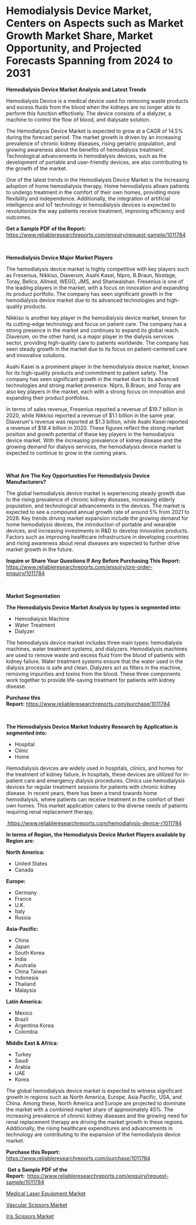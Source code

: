 <p><h1>Hemodialysis Device Market, Centers on Aspects such as Market Growth Market Share, Market Opportunity, and Projected Forecasts Spanning from 2024 to 2031</h1></p><p><strong>Hemodialysis Device Market Analysis and Latest Trends</strong></p>
<p><p>Hemodialysis Device is a medical device used for removing waste products and excess fluids from the blood when the kidneys are no longer able to perform this function effectively. The device consists of a dialyzer, a machine to control the flow of blood, and dialysate solution.</p><p>The Hemodialysis Device Market is expected to grow at a CAGR of 14.5% during the forecast period. The market growth is driven by an increasing prevalence of chronic kidney diseases, rising geriatric population, and growing awareness about the benefits of hemodialysis treatment. Technological advancements in hemodialysis devices, such as the development of portable and user-friendly devices, are also contributing to the growth of the market.</p><p>One of the latest trends in the Hemodialysis Device Market is the increasing adoption of home hemodialysis therapy. Home hemodialysis allows patients to undergo treatment in the comfort of their own homes, providing more flexibility and independence. Additionally, the integration of artificial intelligence and IoT technology in hemodialysis devices is expected to revolutionize the way patients receive treatment, improving efficiency and outcomes.</p></p>
<p><strong>Get a Sample PDF of the Report:&nbsp;</strong> <a href="https://www.reliableresearchreports.com/enquiry/request-sample/1011784">https://www.reliableresearchreports.com/enquiry/request-sample/1011784</a></p>
<p>&nbsp;</p>
<p><strong>Hemodialysis Device Major Market Players</strong></p>
<p><p>The hemodialysis device market is highly competitive with key players such as Fresenius, Nikkiso, Diaverum, Asahi Kasei, Nipro, B.Braun, Nxstage, Toray, Bellco, Allmed, WEGO, JMS, and Shanwaishan. Fresenius is one of the leading players in the market, with a focus on innovation and expanding its product portfolio. The company has seen significant growth in the hemodialysis device market due to its advanced technologies and high-quality products.</p><p>Nikkiso is another key player in the hemodialysis device market, known for its cutting-edge technology and focus on patient care. The company has a strong presence in the market and continues to expand its global reach. Diaverum, on the other hand, is a major player in the dialysis services sector, providing high-quality care to patients worldwide. The company has seen steady growth in the market due to its focus on patient-centered care and innovative solutions.</p><p>Asahi Kasei is a prominent player in the hemodialysis device market, known for its high-quality products and commitment to patient safety. The company has seen significant growth in the market due to its advanced technologies and strong market presence. Nipro, B.Braun, and Toray are also key players in the market, each with a strong focus on innovation and expanding their product portfolios.</p><p>In terms of sales revenue, Fresenius reported a revenue of $19.7 billion in 2020, while Nikkiso reported a revenue of $1.1 billion in the same year. Diaverum's revenue was reported at $1.3 billion, while Asahi Kasei reported a revenue of $18.4 billion in 2020. These figures reflect the strong market position and growth potential of these key players in the hemodialysis device market. With the increasing prevalence of kidney disease and the growing demand for dialysis services, the hemodialysis device market is expected to continue to grow in the coming years.</p></p>
<p>&nbsp;</p>
<p><strong>What Are The Key Opportunities For Hemodialysis Device Manufacturers?</strong></p>
<p><p>The global hemodialysis device market is experiencing steady growth due to the rising prevalence of chronic kidney diseases, increasing elderly population, and technological advancements in the devices. The market is expected to see a compound annual growth rate of around 5% from 2021 to 2026. Key trends driving market expansion include the growing demand for home hemodialysis devices, the introduction of portable and wearable devices, and increasing investments in R&D to develop innovative products. Factors such as improving healthcare infrastructure in developing countries and rising awareness about renal diseases are expected to further drive market growth in the future.</p></p>
<p><strong>Inquire or Share Your Questions If Any Before Purchasing This Report:</strong> <a href="https://www.reliableresearchreports.com/enquiry/pre-order-enquiry/1011784">https://www.reliableresearchreports.com/enquiry/pre-order-enquiry/1011784</a></p>
<p>&nbsp;</p>
<p><strong>Market Segmentation</strong></p>
<p><strong>The Hemodialysis Device Market Analysis by types is segmented into:</strong></p>
<p><ul><li>Hemodialysis Machine</li><li>Water Treatment</li><li>Dialyzer</li></ul></p>
<p><p>The hemodialysis device market includes three main types: hemodialysis machines, water treatment systems, and dialyzers. Hemodialysis machines are used to remove waste and excess fluid from the blood of patients with kidney failure. Water treatment systems ensure that the water used in the dialysis process is safe and clean. Dialyzers act as filters in the machine, removing impurities and toxins from the blood. These three components work together to provide life-saving treatment for patients with kidney disease.</p></p>
<p><strong>Purchase this Report:&nbsp;</strong><a href="https://www.reliableresearchreports.com/purchase/1011784">https://www.reliableresearchreports.com/purchase/1011784</a></p>
<p>&nbsp;</p>
<p><strong>The Hemodialysis Device Market Industry Research by Application is segmented into:</strong></p>
<p><ul><li>Hospital</li><li>Clinic</li><li>Home</li></ul></p>
<p><p>Hemodialysis devices are widely used in hospitals, clinics, and homes for the treatment of kidney failure. In hospitals, these devices are utilized for in-patient care and emergency dialysis procedures. Clinics use hemodialysis devices for regular treatment sessions for patients with chronic kidney disease. In recent years, there has been a trend towards home hemodialysis, where patients can receive treatment in the comfort of their own homes. This market application caters to the diverse needs of patients requiring renal replacement therapy.</p></p>
<p><a href="https://www.reliableresearchreports.com/hemodialysis-device-r1011784">&nbsp;https://www.reliableresearchreports.com/hemodialysis-device-r1011784</a></p>
<p><strong>In terms of Region, the Hemodialysis Device Market Players available by Region are:</strong></p>
<p>
    <p> <strong> North America: </strong>
        <ul>
            <li>United States</li>
            <li>Canada</li>
        </ul>
        </p> 
    <p> <strong> Europe: </strong>
        <ul>
            <li>Germany</li>
            <li>France</li>
            <li>U.K.</li>
            <li>Italy</li>
            <li>Russia</li>
        </ul>
        </p> 
    <p> <strong> Asia-Pacific: </strong>
        <ul>
            <li>China</li>
            <li>Japan</li>
            <li>South Korea</li>
            <li>India</li>
            <li>Australia</li>
            <li>China Taiwan</li>
            <li>Indonesia</li>
            <li>Thailand</li>
            <li>Malaysia</li>
        </ul>
        </p> 
    <p> <strong> Latin America: </strong>
        <ul>
            <li>Mexico</li>
            <li>Brazil</li>
            <li>Argentina Korea</li>
            <li>Colombia</li>
        </ul>
        </p> 
    <p> <strong> Middle East & Africa: </strong>
        <ul>
            <li>Turkey</li>
            <li>Saudi</li>
            <li>Arabia</li>
            <li>UAE</li>
            <li>Korea</li>
        </ul>
    </p>
    </p>
<p><p>The global hemodialysis device market is expected to witness significant growth in regions such as North America, Europe, Asia Pacific, USA, and China. Among these, North America and Europe are projected to dominate the market with a combined market share of approximately 45%. The increasing prevalence of chronic kidney diseases and the growing need for renal replacement therapy are driving the market growth in these regions. Additionally, the rising healthcare expenditures and advancements in technology are contributing to the expansion of the hemodialysis device market.</p></p>
<p><strong>Purchase this Report: </strong><a href="https://www.reliableresearchreports.com/purchase/1011784">https://www.reliableresearchreports.com/purchase/1011784</a></p>
<p>&nbsp;<strong>Get a Sample PDF of the Report:&nbsp;&nbsp;</strong><a href="https://www.reliableresearchreports.com/enquiry/request-sample/1011784">https://www.reliableresearchreports.com/enquiry/request-sample/1011784</a></p>
<p><strong></strong></p>
<p><p><a href="https://github.com/vregtldg37/Market-Research-Report-List-1/blob/main/medical-laser-equipment-market.md">Medical Laser Equipment Market</a></p><p><a href="https://github.com/rslnowrouzi/Market-Research-Report-List-1/blob/main/vascular-scissors-market.md">Vascular Scissors Market</a></p><p><a href="https://github.com/syaifulanwaramsyori/Market-Research-Report-List-1/blob/main/iris-scissors-market.md">Iris Scissors Market</a></p></p>